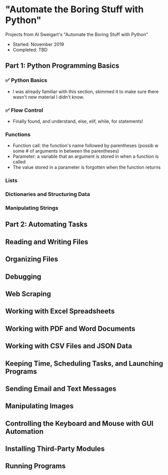 # "Automate the Boring Stuff with Python"
Projects from Al Sweigart's "Automate the Boring Stuff with Python"
- Started: November 2019
- Completed: TBD

## Part 1: Python Programming Basics
### ✅ Python Basics 
- I was already familiar with this section, skimmed it to make sure there wasn't new material I didn't know.
### ✅ Flow Control
- Finally found, and understand, else, elif, while, for statements!
### Functions
- Function call: the function's name followed by parentheses (possib w some # of arguments in between the parentheses)
- Parameter: a variable that an argument is stored in when a function is called
- The value stored in a parameter is forgotten when the function returns
### Lists
### Dictionaries and Structuring Data
### Manipulating Strings

## Part 2: Automating Tasks

## Reading and Writing Files

## Organizing Files

## Debugging

## Web Scraping

## Working with Excel Spreadsheets

## Working with PDF and Word Documents

## Working with CSV Files and JSON Data

## Keeping Time, Scheduling Tasks, and Launching Programs

## Sending Email and Text Messages

## Manipulating Images

## Controlling the Keyboard and Mouse with GUI Automation

## Installing Third-Party Modules

## Running Programs
